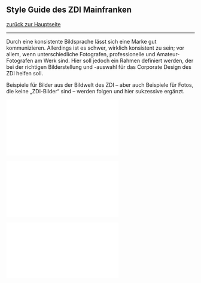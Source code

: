 ## Style Guide des ZDI Mainfranken
[zurück zur Hauptseite](Readme.md)

---

Durch eine konsistente Bildsprache lässt sich eine Marke gut kommunizieren. Allerdings ist es schwer, wirklich konsistent zu sein; vor allem, wenn unterschiedliche Fotografen, professionelle und Amateur-Fotografen am Werk sind. Hier soll jedoch ein Rahmen definiert werden, der bei der richtigen Bilderstellung und -auswahl für das Corporate Design des ZDI helfen soll.

Beispiele für Bilder aus der Bildwelt des ZDI – aber auch Beispiele für Fotos, die keine „ZDI-Bilder“ sind – werden folgen und hier sukzessive ergänzt.

![ZDI Bildsprache.pdf](.attachments.935606/ZDI%20Bildsprache.pdf)

![ZDI Bildsprache 2.pdf](.attachments.935606/ZDI%20Bildsprache%202.pdf)

![bildsprache.pdf](.attachments.935606/bildsprache.pdf)